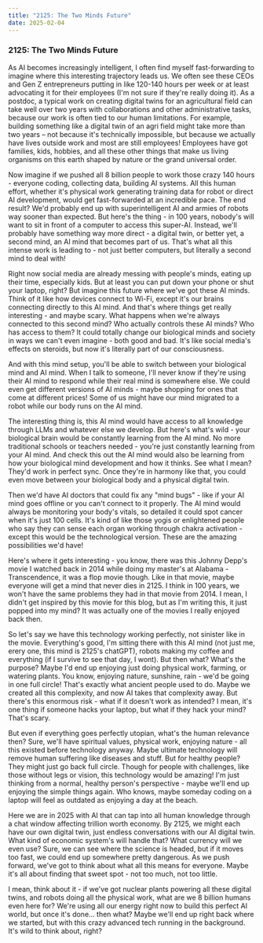 ```yaml
---
title: "2125: The Two Minds Future"
date: 2025-02-04
---
```


### 2125: The Two Minds Future

As AI becomes increasingly intelligent, I often find myself fast-forwarding to imagine where this interesting trajectory leads us. We often see these CEOs and Gen Z 
entrepreneurs putting in like 120-140 hours per week or at least advocating it for their employees (I'm not sure if they're really doing it). As a postdoc, a typical 
work on creating digital twins for an agricultural field can take well over two years with collaborations and other administrative tasks, because our work is often tied 
to our human limitations. For example, building something like a digital twin of an agri field might take more than two years – not because it's technically impossible, 
but because we actually have lives outside work and most are still employees! Employees have got families, kids, hobbies, and all these other things that make us living 
organisms on this earth shaped by nature or the grand universal order.

Now imagine if we pushed all 8 billion people to work those crazy 140 hours - everyone coding, collecting data, building AI systems. All this human effort, whether 
it's physical work generating training data for robot or direct AI development, would get fast-forwarded at an incredible pace. The end result? We'd probably end up 
with superintelligent AI and armies of robots way sooner than expected. But here's the thing - in 100 years, nobody's will want to sit in front of a computer to 
access this super-AI. Instead, we'll probably have something way more direct - a digital twin, or better yet, a second mind, an AI mind that becomes part of us. 
That's what all this intense work is leading to - not just better computers, but literally a second mind to deal with!

Right now social media are already messing with people's minds, eating up their time, especially kids. But at least you can put down your phone or shut your laptop, 
right? But imagine this future where we've got these AI minds. Think of it like how devices connect to Wi-Fi, except it's our brains connecting directly to this AI mind. 
And that's where things get really interesting - and maybe scary. What happens when we're always connected to this second mind? Who actually controls these AI minds? Who 
has access to them? It could totally change our biological minds and society in ways we can't even imagine - both good and bad. It's like social media's effects on steroids,
 but now it's literally part of our consciousness.

And with this mind setup, you'll be able to switch between your biological mind and AI mind. When I talk to someone, I'll never know if they're using their AI mind 
to respond while their real mind is somewhere else. We could even get different versions of AI minds - maybe shopping for ones that come at different prices! 
Some of us might have our mind migrated to a robot while our body runs on the AI mind.

The interesting thing is, this AI mind would have access to all knowledge through LLMs and whatever else we develop. But here's what's wild - your biological brain
would be constantly learning from the AI mind. No more traditional schools or teachers needed - you're just constantly learning from your AI mind. And check this out 
the AI mind would also be learning from how your biological mind development and how it thinks. See what I mean? They'd work in perfect sync. Once they're in harmony 
like that, you could even move between your biological body and a physical digital twin.

Then we'd have AI doctors that could fix any "mind bugs" - like if your AI mind goes offline or you can't connect to it properly. The AI mind would always be monitoring 
your body's vitals, so detailed it could spot cancer when it's just 100 cells. It's kind of like those yogis or enlightened people who say they can sense each organ working 
through chakra activation - except this would be the technological version. These are the amazing possibilities we'd have!

Here's where it gets interesting - you know, there was this Johnny Depp's movie I watched back in 2014 while doing my master's at Alabama - Transcendence, it was a flop movie though. 
Like in that movie, maybe everyone will get a mind that never dies in 2125. I think in 100 years, we won't have the same problems they had in that movie from 2014. I mean,
I didn't get inspired by this movie for this blog, but as I'm writing this, it just popped into my mind? It was actually one of the movies I really enjoyed back then.

So let's say we have this technology working perfectly, not sinister like in the movie. Everything's good, I'm sitting there with this AI mind (not just me, erery one, 
this mind is 2125's chatGPT), robots making my coffee and everything (if I survive to see that day, I wont). But then what? What's the purpose? Maybe I'd end up enjoying 
just doing physical work, farming, or watering plants. You know, enjoying nature, sunshine, rain - we'd be going in one full circle! That's exactly what ancient people used to do. 
Maybe we created all this complexity, and now AI takes that complexity away. But there's this enormous risk - what if it doesn't work as intended? I mean, it's one thing if someone 
hacks your laptop, but what if they hack your mind? That's scary.

But even if everything goes perfectly utopian, what's the human relevance then? Sure, we'll have spiritual values, physical work, enjoying nature - all this existed before 
technology anyway. Maybe ultimate technology will remove human suffering like diseases and stuff. But for healthy people? They might just go back full circle. Though 
for people with challenges, like those without legs or vision, this technology would be amazing! I'm just thinking from a normal, healthy person's perspective - 
maybe we'll end up enjoying the simple things again. Who knows, maybe someday coding on a laptop will feel as outdated as enjoying a day at the beach. 

Here we are in 2025 with AI that can tap into all human knowledge through a chat window affecting trillion worth economy. By 2125, we might each have our own digital 
twin, just endless conversations with our AI digital twin. What kind of economic system's will handle that? What currency will we even use? Sure, we can see where the 
science is headed, but if it moves too fast, we could end up somewhere pretty dangerous. As we push forward, we've got to think about what all this means for everyone. 
Maybe it's all about finding that sweet spot - not too much, not too little.

I mean, think about it - if we've got nuclear plants powering all these digital twins, and robots doing all the physical work, what are we 8 billion humans even here 
for? We're using all our energy right now to build this perfect AI world, but once it's done... then what? Maybe we'll end up right back where we started, but with this 
crazy advanced tech running in the background. It's wild to think about, right?






